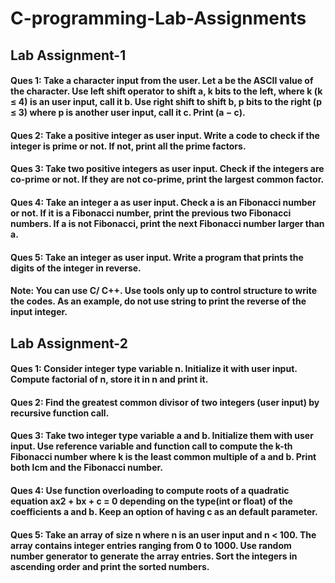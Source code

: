 # C-programming-Lab-Assignments
## Lab Assignment-1
####  Ques 1: Take a character input from the user. Let a be the ASCII value of the character. Use left shift operator to shift a, k bits to the left, where k (k ≤ 4) is an user input, call it b. Use right shift to shift b, p bits to the right (p ≤ 3) where p is another user input, call it c. Print (a − c).
#### Ques 2: Take a positive integer as user input. Write a code to check if the integer is prime or not. If not, print all the prime factors.
#### Ques 3: Take two positive integers as user input. Check if the integers are co-prime or not. If they are not co-prime, print the largest common factor.
#### Ques 4: Take an integer a as user input. Check a is an Fibonacci number or not. If it is a Fibonacci number, print the previous two Fibonacci numbers. If a is not Fibonacci, print the next Fibonacci number larger than a.
#### Ques 5: Take an integer as user input. Write a program that prints the digits of the integer in reverse.
#### Note: You can use C/ C++. Use tools only up to control structure to write the codes. As an example, do not use string to print the reverse of the input integer.
## Lab Assignment-2
#### Ques 1: Consider integer type variable n. Initialize it with user input. Compute factorial of n, store it in n and print it.
#### Ques 2: Find the greatest common divisor of two integers (user input) by recursive function call.
#### Ques 3: Take two integer type variable a and b. Initialize them with user input. Use reference variable and function call to compute the k-th Fibonacci number where k is the least common multiple of a and b. Print both lcm and the Fibonacci number.
#### Ques 4: Use function overloading to compute roots of a quadratic equation ax2 + bx + c = 0 depending on the type(int or float) of the coefficients a and b. Keep an option of having c as an default parameter.
#### Ques 5: Take an array of size n where n is an user input and n < 100. The array contains integer entries ranging from 0 to 1000. Use random number generator to generate the array entries. Sort the integers in ascending order and print the sorted numbers.
